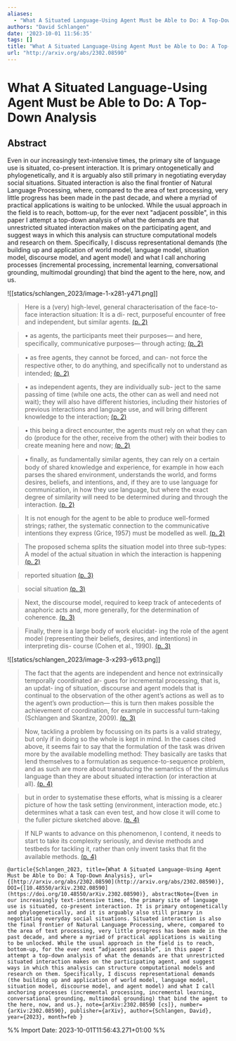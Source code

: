 ```yaml
---
aliases:
  - "What A Situated Language-Using Agent Must be Able to Do: A Top-Down Analysis"
authors: "David Schlangen"
date: '2023-10-01 11:56:35'
tags: []
title: "What A Situated Language-Using Agent Must be Able to Do: A Top-Down Analysis"
url: "http://arxiv.org/abs/2302.08590"
---
```


# What A Situated Language-Using Agent Must be Able to Do: A Top-Down Analysis




## Abstract
Even in our increasingly text-intensive times, the primary site of language use is situated, co-present interaction. It is primary ontogenetically and phylogenetically, and it is arguably also still primary in negotiating everyday social situations. Situated interaction is also the final frontier of Natural Language Processing, where, compared to the area of text processing, very little progress has been made in the past decade, and where a myriad of practical applications is waiting to be unlocked. While the usual approach in the field is to reach, bottom-up, for the ever next "adjacent possible", in this paper I attempt a top-down analysis of what the demands are that unrestricted situated interaction makes on the participating agent, and suggest ways in which this analysis can structure computational models and research on them. Specifically, I discuss representational demands (the building up and application of world model, language model, situation model, discourse model, and agent model) and what I call anchoring processes (incremental processing, incremental learning, conversational grounding, multimodal grounding) that bind the agent to the here, now, and us.




![[statics/schlangen_2023/image-1-x281-y471.png]]


> Here is a (very) high-level, general characterisation of the face-to-face interaction situation: It is a di- rect, purposeful encounter of free and independent, but similar agents. [(p. 2)](zotero://open-pdf/library/items/KGHRRVEG?page=2)




> • as agents, the participants meet their purposes— and here, speciﬁcally, communicative purposes— through acting; [(p. 2)](zotero://open-pdf/library/items/KGHRRVEG?page=2)




> • as free agents, they cannot be forced, and can- not force the respective other, to do anything, and speciﬁcally not to understand as intended; [(p. 2)](zotero://open-pdf/library/items/KGHRRVEG?page=2)




> • as independent agents, they are individually sub- ject to the same passing of time (while one acts, the other can as well and need not wait); they will also have different histories, including their histories of previous interactions and language use, and will bring different knowledge to the interaction; [(p. 2)](zotero://open-pdf/library/items/KGHRRVEG?page=2)




> • this being a direct encounter, the agents must rely on what they can do (produce for the other, receive from the other) with their bodies to create meaning here and now; [(p. 2)](zotero://open-pdf/library/items/KGHRRVEG?page=2)




> • ﬁnally, as fundamentally similar agents, they can rely on a certain body of shared knowledge and experience, for example in how each parses the shared environment, understands the world, and forms desires, beliefs, and intentions, and, if they are to use language for communication, in how they use language, but where the exact degree of similarity will need to be determined during and through the interaction. [(p. 2)](zotero://open-pdf/library/items/KGHRRVEG?page=2)




> It is not enough for the agent to be able to produce well-formed strings; rather, the systematic connection to the communicative intentions they express (Grice, 1957) must be modelled as well. [(p. 2)](zotero://open-pdf/library/items/KGHRRVEG?page=2)




> The proposed schema splits the situation model into three sub-types: A model of the actual situation in which the interaction is happening [(p. 2)](zotero://open-pdf/library/items/KGHRRVEG?page=2)




> reported situation [(p. 3)](zotero://open-pdf/library/items/KGHRRVEG?page=3)




> social situation [(p. 3)](zotero://open-pdf/library/items/KGHRRVEG?page=3)




> Next, the discourse model, required to keep track of antecedents of anaphoric acts and, more generally, for the determination of coherence. [(p. 3)](zotero://open-pdf/library/items/KGHRRVEG?page=3)




> Finally, there is a large body of work elucidat- ing the role of the agent model (representing their beliefs, desires, and intentions) in interpreting dis- course (Cohen et al., 1990). [(p. 3)](zotero://open-pdf/library/items/KGHRRVEG?page=3)




![[statics/schlangen_2023/image-3-x293-y613.png]]


> The fact that the agents are independent and hence not extrinsically temporally coordinated ar- gues for incremental processing, that is, an updat- ing of situation, discourse and agent models that is continual to the observation of the other agent’s actions as well as to the agent’s own production— this is turn then makes possible the achievement of coordination, for example in successful turn-taking (Schlangen and Skantze, 2009). [(p. 3)](zotero://open-pdf/library/items/KGHRRVEG?page=3)




> Now, tackling a problem by focussing on its parts is a valid strategy, but only if in doing so the whole is kept in mind. In the cases cited above, it seems fair to say that the formulation of the task was driven more by the available modelling method: They basically are tasks that lend themselves to a formulation as sequence-to-sequence problem, and as such are more about transducing the semantics of the stimulus language than they are about situated interaction (or interaction at all). [(p. 4)](zotero://open-pdf/library/items/KGHRRVEG?page=4)




> but in order to systematise these efforts, what is missing is a clearer picture of how the task setting (environment, interaction mode, etc.) determines what a task can even test, and how close it will come to the fuller picture sketched above. [(p. 4)](zotero://open-pdf/library/items/KGHRRVEG?page=4)




> If NLP wants to advance on this phenomenon, I contend, it needs to start to take its complexity seriously, and devise methods and testbeds for tackling it, rather than only invent tasks that ﬁt the available methods. [(p. 4)](zotero://open-pdf/library/items/KGHRRVEG?page=4)






```
@article{Schlangen_2023, title={What A Situated Language-Using Agent Must be Able to Do: A Top-Down Analysis}, url={[http://arxiv.org/abs/2302.08590](http://arxiv.org/abs/2302.08590)}, DOI={[10.48550/arXiv.2302.08590](https://doi.org/10.48550/arXiv.2302.08590)}, abstractNote={Even in our increasingly text-intensive times, the primary site of language use is situated, co-present interaction. It is primary ontogenetically and phylogenetically, and it is arguably also still primary in negotiating everyday social situations. Situated interaction is also the final frontier of Natural Language Processing, where, compared to the area of text processing, very little progress has been made in the past decade, and where a myriad of practical applications is waiting to be unlocked. While the usual approach in the field is to reach, bottom-up, for the ever next “adjacent possible”, in this paper I attempt a top-down analysis of what the demands are that unrestricted situated interaction makes on the participating agent, and suggest ways in which this analysis can structure computational models and research on them. Specifically, I discuss representational demands (the building up and application of world model, language model, situation model, discourse model, and agent model) and what I call anchoring processes (incremental processing, incremental learning, conversational grounding, multimodal grounding) that bind the agent to the here, now, and us.}, note={arXiv:2302.08590 [cs]}, number={arXiv:2302.08590}, publisher={arXiv}, author={Schlangen, David}, year={2023}, month=feb }
```

%% Import Date: 2023-10-01T11:56:43.271+01:00 %%
